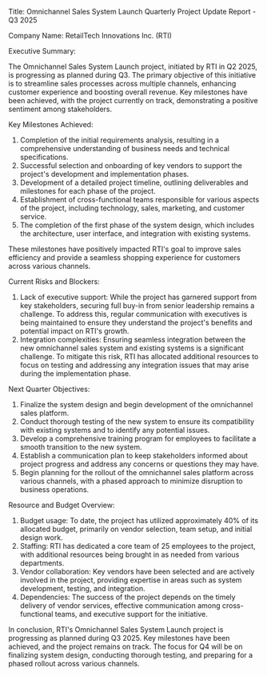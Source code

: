  Title: Omnichannel Sales System Launch Quarterly Project Update Report - Q3 2025

Company Name: RetailTech Innovations Inc. (RTI)

Executive Summary:

The Omnichannel Sales System Launch project, initiated by RTI in Q2 2025, is progressing as planned during Q3. The primary objective of this initiative is to streamline sales processes across multiple channels, enhancing customer experience and boosting overall revenue. Key milestones have been achieved, with the project currently on track, demonstrating a positive sentiment among stakeholders.

Key Milestones Achieved:

1. Completion of the initial requirements analysis, resulting in a comprehensive understanding of business needs and technical specifications.
2. Successful selection and onboarding of key vendors to support the project's development and implementation phases.
3. Development of a detailed project timeline, outlining deliverables and milestones for each phase of the project.
4. Establishment of cross-functional teams responsible for various aspects of the project, including technology, sales, marketing, and customer service.
5. The completion of the first phase of the system design, which includes the architecture, user interface, and integration with existing systems.

These milestones have positively impacted RTI's goal to improve sales efficiency and provide a seamless shopping experience for customers across various channels.

Current Risks and Blockers:

1. Lack of executive support: While the project has garnered support from key stakeholders, securing full buy-in from senior leadership remains a challenge. To address this, regular communication with executives is being maintained to ensure they understand the project's benefits and potential impact on RTI's growth.
2. Integration complexities: Ensuring seamless integration between the new omnichannel sales system and existing systems is a significant challenge. To mitigate this risk, RTI has allocated additional resources to focus on testing and addressing any integration issues that may arise during the implementation phase.

Next Quarter Objectives:

1. Finalize the system design and begin development of the omnichannel sales platform.
2. Conduct thorough testing of the new system to ensure its compatibility with existing systems and to identify any potential issues.
3. Develop a comprehensive training program for employees to facilitate a smooth transition to the new system.
4. Establish a communication plan to keep stakeholders informed about project progress and address any concerns or questions they may have.
5. Begin planning for the rollout of the omnichannel sales platform across various channels, with a phased approach to minimize disruption to business operations.

Resource and Budget Overview:

1. Budget usage: To date, the project has utilized approximately 40% of its allocated budget, primarily on vendor selection, team setup, and initial design work.
2. Staffing: RTI has dedicated a core team of 25 employees to the project, with additional resources being brought in as needed from various departments.
3. Vendor collaboration: Key vendors have been selected and are actively involved in the project, providing expertise in areas such as system development, testing, and integration.
4. Dependencies: The success of the project depends on the timely delivery of vendor services, effective communication among cross-functional teams, and executive support for the initiative.

In conclusion, RTI's Omnichannel Sales System Launch project is progressing as planned during Q3 2025. Key milestones have been achieved, and the project remains on track. The focus for Q4 will be on finalizing system design, conducting thorough testing, and preparing for a phased rollout across various channels.